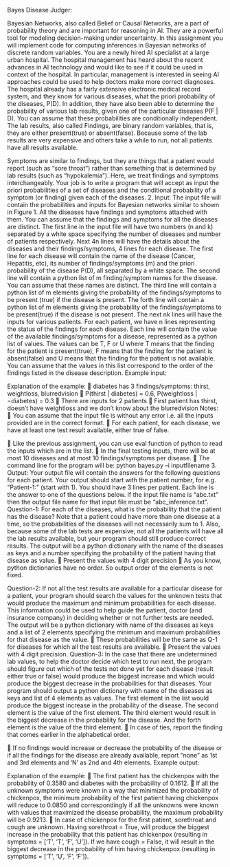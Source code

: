 Bayes Disease Judger:

Bayesian Networks, also called Belief or Causal Networks, are a part of probability theory and are important for reasoning in AI. They are a powerful tool for modeling decision-making under uncertainty. In this assignment you will implement code for computing inferences in Bayesian networks of discrete random variables. You are a newly hired AI specialist at a large urban hospital. The hospital management has heard about the recent advances in AI technology and would like to see if it could be used in context of the hospital. In particular, management is interested in seeing AI approaches could be used to help doctors make more correct diagnoses. The hospital already has a fairly extensive electronic medical record system, and they know for various diseases, what the priori probability of the diseases, P(D). In addition, they have also been able to determine the probability of various lab results, given one of the particular diseases P(F | D). You can assume that these probabilities are conditionally independent. The lab results, also called Findings, are binary random variables, that is, they are either present(true) or absent(false). Because some of the lab results are very expensive and others take a while to run, not all patients have all results available.

Symptoms are similar to findings, but they are things that a patient would report (such as “sore throat”) rather than something that is determined by lab results (such as “hypokalemia”). Here, we treat findings and symptoms interchangeably. Your job is to write a program that will accept as input the priori probabilities of a set of diseases and the conditional probability of a symptom (or finding) given each of the diseases. 2. Input: The input file will contain the probabilities and inputs for Bayesian networks similar to shown in Figure 1. All the diseases have findings and symptoms attached with them. You can assume that the findings and symptoms for all the diseases are distinct. The first line in the input file will have two numbers (n and k) separated by a white space specifying the number of diseases and number of patients respectively. Next 4n lines will have the details about the diseases and their findings/symptoms, 4 lines for each disease. The first line for each disease will contain the name of the disease (Cancer, Hepatitis, etc), its number of findings/symptoms (m) and the priori probability of the disease P(D), all separated by a white space. The second line will contain a python list of m finding/symptom names for the disease. You can assume that these names are distinct. The third line will contain a python list of m elements giving the probability of the findings/symptoms to be present (true) if the disease is present. The forth line will contain a python list of m elements giving the probability of the findings/symptoms to be present(true) if the disease is not present. The next nk lines will have the inputs for various patients. For each patient, we have n lines representing the status of the findings for each disease. Each line will contain the value of the available findings/symptoms for a disease, represented as a python list of values. The values can be T, F or U where T means that the finding for the patient is present(true), F means that the finding for the patient is absent(false) and U means that the finding for the patient is not available. You can assume that the values in this list correspond to the order of the findings listed in the disease description. Example input:

Explanation of the example:  diabetes has 3 findings/symptoms: thirst, weightloss, blurredvision  P(thirst | diabetes) = 0.6, P(weightloss | ¬diabetes) = 0.3  There are inputs for 2 patients  First patient has thirst, doesn’t have weightloss and we don’t know about the blurredvision Notes:  You can assume that the input file is without any error i.e. all the inputs provided are in the correct format.  For each patient, for each disease, we have at least one test result available, either true of false.

 Like the previous assignment, you can use eval function of python to read the inputs which are in the list.  In the final testing inputs, there will be at most 10 diseases and at most 10 findings/symptoms per disease.  The command line for the program will be: python bayes.py –i inputfilename 3. Output: Your output file will contain the answers for the following questions for each patient. Your output should start with the patient number, for e.g. “Patient-1:” (start with 1). You should have 3 lines per patient. Each line is the answer to one of the questions below. If the input file name is “abc.txt” then the output file name for that input file must be “abc_inference.txt”. Question-1: For each of the diseases, what is the probability that the patient has the disease? Note that a patient could have more than one disease at a time, so the probabilities of the diseases will not necessarily sum to 1. Also, because some of the lab tests are expensive, not all the patients will have all the lab results available, but your program should still produce correct results. The output will be a python dictionary with the name of the diseases as keys and a number specifying the probability of the patient having that disease as value.  Present the values with 4 digit precision  As you know, python dictionaries have no order. So output order of the elements is not fixed.

Question-2: If not all the test results are available for a particular disease for a patient, your program should search the values for the unknown tests that would produce the maximum and minimum probabilities for each disease. This information could be used to help guide the patient, doctor (and insurance company) in deciding whether or not further tests are needed. The output will be a python dictionary with name of the diseases as keys and a list of 2 elements specifying the minimum and maximum probabilities for that disease as the value.  These probabilities will be the same as Q-1 for diseases for which all the test results are available.  Present the values with 4 digit precision. Question-3: In the case that there are undetermined lab values, to help the doctor decide which test to run next, the program should figure out which of the tests not done yet for each disease (result either true or false) would produce the biggest increase and which would produce the biggest decrease in the probabilities for that diseases. Your program should output a python dictionary with name of the diseases as keys and list of 4 elements as values. The first element in the list would produce the biggest increase in the probability of the disease. The second element is the value of the first element. The third element would result in the biggest decrease in the probability for the disease. And the forth element is the value of the third element.  In case of ties, report the finding that comes earlier in the alphabetical order.

 If no findings would increase or decrease the probability of the disease or if all the findings for the disease are already available, report “none” as 1st and 3rd elements and ‘N’ as 2nd and 4th elements. Example output:

Explanation of the example:  The first patient has the chickenpox with the probability of 0.3580 and diabetes with the probability of 0.1612.  If all the unknown symptoms were known in a way that minimized the probability of chickenpox, the minimum probability of the first patient having chickenpox will reduce to 0.0850 and correspondingly if all the unknowns were known with values that maximized the disease probability, the maximum probability will be 0.9213.  In case of chickenpox for the first patient, sorethroat and cough are unknown. Having sorethroat = True, will produce the biggest increase in the probability that this patient has chickenpox (resulting in symptoms = [‘T’, ‘T’, ‘F’, ‘U’]). If we have cough = False, it will result in the biggest decrease in the probability of him having chickenpox (resulting in symptoms = [‘T’, ‘U’, ‘F’, ‘F’]).